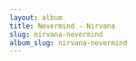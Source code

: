 ```yaml
---
layout: album
title: Nevermind - Nirvana
slug: nirvana-nevermind
album_slug: nirvana-nevermind
---
```

